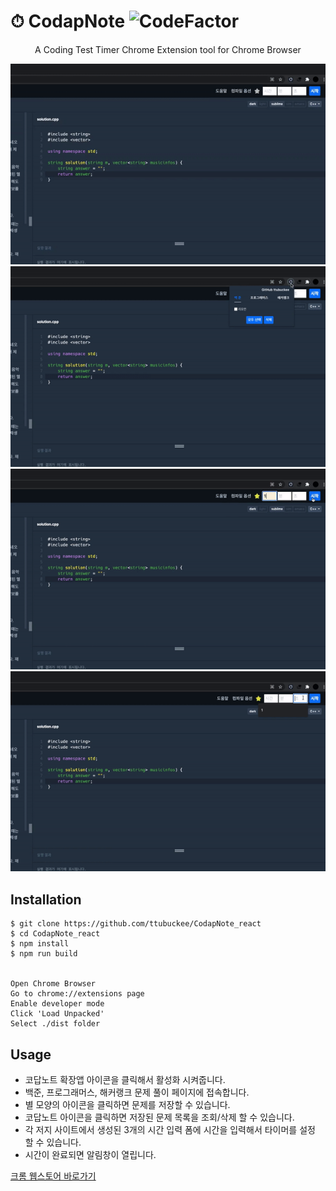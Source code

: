 # ⏱ CodapNote ![CodeFactor](https://www.codefactor.io/repository/github/ttubuckee/CodapNote_react/badge)
<p align="middle">
  A Coding Test Timer Chrome Extension tool for Chrome Browser
</p>
<p align="middle">
  <img src="./res/img1.gif"/>
  <img src="./res/img2.gif"/>
  <img src="./res/img3.gif"/>
  <img src="./res/img4.gif"/>
</p>

## Installation
```shell
$ git clone https://github.com/ttubuckee/CodapNote_react  
$ cd CodapNote_react  
$ npm install  
$ npm run build  

 
Open Chrome Browser  
Go to chrome://extensions page  
Enable developer mode  
Click 'Load Unpacked'  
Select ./dist folder  
```

## Usage
 - 코답노트 확장앱 아이콘을 클릭해서 활성화 시켜줍니다.
 - 백준, 프로그래머스, 해커랭크 문제 풀이 페이지에 접속합니다.
 - 별 모양의 아이콘을 클릭하면 문제를 저장할 수 있습니다.
 - 코답노트 아이콘을 클릭하면 저장된 문제 목록을 조회/삭제 할 수 있습니다.
 - 각 저지 사이트에서 생성된 3개의 시간 입력 폼에 시간을 입력해서 타이머를 설정 할 수 있습니다.
 - 시간이 완료되면 알림창이 열립니다.

[크롬 웹스토어 바로가기](https://chrome.google.com/webstore/detail/%EC%BD%94%EB%8B%B5%EB%85%B8%ED%8A%B8-%ED%94%84%EB%A1%9C%EA%B7%B8%EB%9E%98%EB%A8%B8%EC%8A%A4%EB%B0%B1%EC%A4%80%ED%95%B4%EC%BB%A4%EB%9E%AD%ED%81%AC-%EB%AC%B8%EC%A0%9C%ED%92%80%EC%9D%B4-%ED%99%95%EC%9E%A5/jnblbdlgdgbbgpnllacdodkncdckndli?hl=ko)
